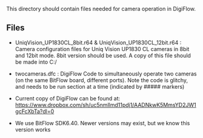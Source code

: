 This directory should contain files needed for camera operation in DigiFlow.

## Files
- UniqVision_UP1830CL_8bit.r64 & UniqVision_UP1830CL_12bit.r64 : Camera configuration files for Uniq Vision UP1830 CL cameras in 8bit and 12bit mode. 8bit version should be used. A copy of this file should be made into C:/
- twocameras.dfc :  DigiFlow Code to simultaneously operate two cameras (on the same BitFlow board, different ports). Note the code is glitchy, and needs to be run section at a time (indicated by ##### markers)

- Current copy of DigiFlow can be found at:
	https://www.dropbox.com/sh/uc5nmllmd11pdj1/AADNkwK5MmsYD2JW1gcFcXbTa?dl=0
- We use BitFlow SDK6.40. Newer versions may exist, but we know this version works

